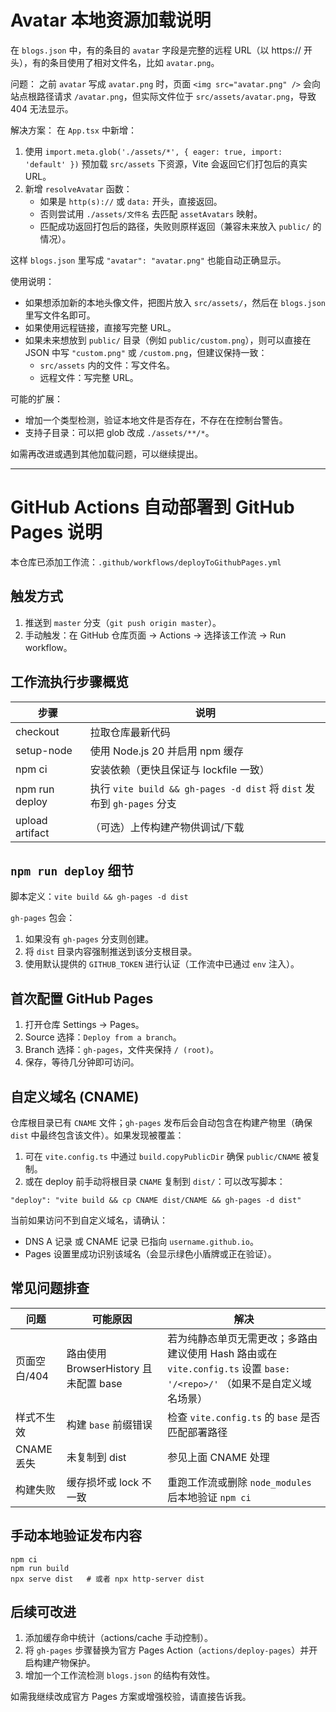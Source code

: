 # Avatar 本地资源加载说明

在 `blogs.json` 中，有的条目的 `avatar` 字段是完整的远程 URL（以 https:// 开头），有的条目使用了相对文件名，比如 `avatar.png`。

问题：
之前 `avatar` 写成 `avatar.png` 时，页面 `<img src="avatar.png" />` 会向站点根路径请求 `/avatar.png`，但实际文件位于 `src/assets/avatar.png`，导致 404 无法显示。

解决方案：
在 `App.tsx` 中新增：
1. 使用 `import.meta.glob('./assets/*', { eager: true, import: 'default' })` 预加载 `src/assets` 下资源，Vite 会返回它们打包后的真实 URL。
2. 新增 `resolveAvatar` 函数：
   - 如果是 `http(s)://` 或 `data:` 开头，直接返回。
   - 否则尝试用 `./assets/文件名` 去匹配 `assetAvatars` 映射。
   - 匹配成功返回打包后的路径，失败则原样返回（兼容未来放入 `public/` 的情况）。

这样 `blogs.json` 里写成 `"avatar": "avatar.png"` 也能自动正确显示。

使用说明：
- 如果想添加新的本地头像文件，把图片放入 `src/assets/`，然后在 `blogs.json` 里写文件名即可。
- 如果使用远程链接，直接写完整 URL。
- 如果未来想放到 `public/` 目录（例如 `public/custom.png`），则可以直接在 JSON 中写 `"custom.png"` 或 `/custom.png`，但建议保持一致：
  - `src/assets` 内的文件：写文件名。
  - 远程文件：写完整 URL。

可能的扩展：
- 增加一个类型检测，验证本地文件是否存在，不存在在控制台警告。
- 支持子目录：可以把 glob 改成 `./assets/**/*`。

如需再改进或遇到其他加载问题，可以继续提出。

---

# GitHub Actions 自动部署到 GitHub Pages 说明

本仓库已添加工作流：`.github/workflows/deployToGithubPages.yml`

## 触发方式
1. 推送到 `master` 分支（`git push origin master`）。
2. 手动触发：在 GitHub 仓库页面 -> Actions -> 选择该工作流 -> Run workflow。

## 工作流执行步骤概览
| 步骤 | 说明 |
| ---- | ---- |
| checkout | 拉取仓库最新代码 |
| setup-node | 使用 Node.js 20 并启用 npm 缓存 |
| npm ci | 安装依赖（更快且保证与 lockfile 一致） |
| npm run deploy | 执行 `vite build && gh-pages -d dist` 将 `dist` 发布到 `gh-pages` 分支 |
| upload artifact | （可选）上传构建产物供调试/下载 |

## `npm run deploy` 细节
脚本定义：`vite build && gh-pages -d dist`

`gh-pages` 包会：
1. 如果没有 `gh-pages` 分支则创建。
2. 将 `dist` 目录内容强制推送到该分支根目录。
3. 使用默认提供的 `GITHUB_TOKEN` 进行认证（工作流中已通过 `env` 注入）。

## 首次配置 GitHub Pages
1. 打开仓库 Settings -> Pages。
2. Source 选择：`Deploy from a branch`。
3. Branch 选择：`gh-pages`，文件夹保持 `/ (root)`。
4. 保存，等待几分钟即可访问。

## 自定义域名 (CNAME)
仓库根目录已有 `CNAME` 文件；`gh-pages` 发布后会自动包含在构建产物里（确保 `dist` 中最终包含该文件）。如果发现被覆盖：
1. 可在 `vite.config.ts` 中通过 `build.copyPublicDir` 确保 `public/CNAME` 被复制。
2. 或在 deploy 前手动将根目录 `CNAME` 复制到 `dist/`：可以改写脚本：
  ```jsonc
  "deploy": "vite build && cp CNAME dist/CNAME && gh-pages -d dist"
  ```

当前如果访问不到自定义域名，请确认：
- DNS A 记录 或 CNAME 记录 已指向 `username.github.io`。
- Pages 设置里成功识别该域名（会显示绿色小盾牌或正在验证）。

## 常见问题排查
| 问题 | 可能原因 | 解决 |
| ---- | -------- | ---- |
| 页面空白/404 | 路由使用 BrowserHistory 且未配置 base | 若为纯静态单页无需更改；多路由建议使用 Hash 路由或在 `vite.config.ts` 设置 `base: '/<repo>/'` （如果不是自定义域名场景） |
| 样式不生效 | 构建 `base` 前缀错误 | 检查 `vite.config.ts` 的 `base` 是否匹配部署路径 |
| CNAME 丢失 | 未复制到 dist | 参见上面 CNAME 处理 |
| 构建失败 | 缓存损坏或 lock 不一致 | 重跑工作流或删除 `node_modules` 后本地验证 `npm ci` |

## 手动本地验证发布内容
```
npm ci
npm run build
npx serve dist   # 或者 npx http-server dist
```

## 后续可改进
1. 添加缓存命中统计（actions/cache 手动控制）。
2. 将 `gh-pages` 步骤替换为官方 Pages Action（`actions/deploy-pages`）并开启构建产物保护。
3. 增加一个工作流检测 `blogs.json` 的结构有效性。

如需我继续改成官方 Pages 方案或增强校验，请直接告诉我。
